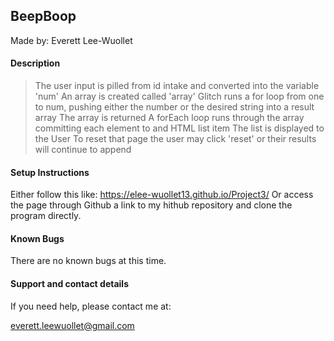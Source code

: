 ## BeepBoop

Made by: Everett Lee-Wuollet

#### Description

>The user input is pilled from id intake and converted into the variable 'num'
>An array is created called 'array'
>Glitch runs a for loop from one to num, pushing either the number or the desired string into a result array
>The array is returned
>A forEach loop runs through the array committing each element to and HTML list item
>The list is displayed to the User
>To reset that page the user may click 'reset' or their results will continue to append

#### Setup Instructions

Either follow this like:  https://elee-wuollet13.github.io/Project3/
Or access the page through Github a link to my hithub repository and clone the program directly.

#### Known Bugs

There are no known bugs at this time.

#### Support and contact details

If you need help, please contact me at:

everett.leewuollet@gmail.com
